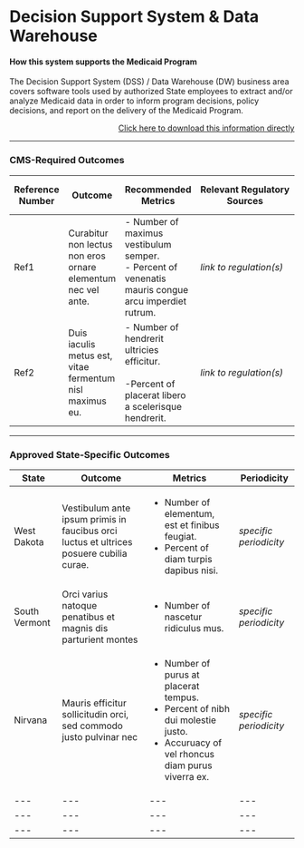 # Decision Support System & Data Warehouse
#### How this system supports the Medicaid Program 
The Decision Support System (DSS) / Data Warehouse (DW) business area covers software tools used by authorized State employees to extract and/or analyze Medicaid data in order to inform program decisions, policy decisions, and report on the delivery of the Medicaid Program.

<div align="right">
  <a href="https://github.com/CMSgov/CMCS-DSG-DSS-Certification/raw/NAretakis-Navigation-Flat/Outcomes%20and%20Metrics/Claims%20Processing/CMS-Required%20%26%20State%20Specific%20Outcomes.xlsx">Click here to download this information directly</a>  
</div>

---
### CMS-Required Outcomes

| **Reference Number** | **Outcome** | **Recommended Metrics** | **Relevant&nbsp;Regulatory Sources** | **Recommended Reporting Periodicity** |
| --- | --- | --- | --- | --- |
| Ref1 | Curabitur non lectus non eros ornare elementum nec vel ante. | - Number of maximus vestibulum semper.<br />- Percent of venenatis mauris congue arcu imperdiet rutrum. | *link to regulation(s)* | *specific periodicity* |
| Ref2 | Duis iaculis metus est, vitae fermentum nisl maximus eu. | - Number of hendrerit ultricies efficitur.<br /><br />-Percent of placerat libero a scelerisque hendrerit. | *link to regulation(s)* | *specific periodicity* |



---


### Approved State-Specific Outcomes

| **State** | **Outcome** | **Metrics** | **Periodicity** |
| --- | --- | --- | --- |
| West Dakota | Vestibulum ante ipsum primis in faucibus orci luctus et ultrices posuere cubilia curae. | <ul><li>Number of elementum, est et finibus feugiat.</li><li>Percent of diam turpis dapibus nisi.</li></ul> | *specific periodicity* |
| South Vermont | Orci varius natoque penatibus et magnis dis parturient montes | <ul><li>Number of nascetur ridiculus mus.</li></ul> | *specific periodicity* |
| Nirvana | Mauris efficitur sollicitudin orci, sed commodo justo pulvinar nec | <ul><li>Number of purus at placerat tempus.</li><li>Percent of nibh dui molestie justo.</li><li>Accuruacy of vel rhoncus diam purus viverra ex.</li></ul> | *specific periodicity* |
| --- | --- | --- | --- |
| --- | --- | --- | --- |
| --- | --- | --- | --- |
